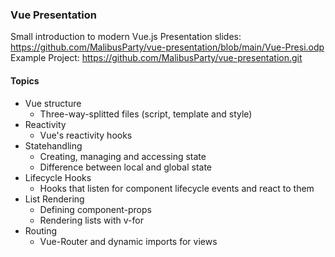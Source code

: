### Vue Presentation
Small introduction to modern Vue.js
Presentation slides: https://github.com/MalibusParty/vue-presentation/blob/main/Vue-Presi.odp
Example Project: https://github.com/MalibusParty/vue-presentation.git
#### Topics
 - Vue structure
   - Three-way-splitted files (script, template and style)
 - Reactivity
   - Vue's reactivity hooks
 - Statehandling
   - Creating, managing and accessing state
   - Difference between local and global state
 - Lifecycle Hooks
   - Hooks that listen for component lifecycle events and react to them
 - List Rendering
   - Defining component-props
   - Rendering lists with v-for
 - Routing
   - Vue-Router and dynamic imports for views